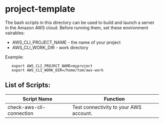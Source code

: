 # project-template

The bash scripts in this directory can be used to build and launch a server in the Amazon AWS cloud.  Before running them, set these environment vairables:

* AWS_CLI_PROJECT_NAME - the name of your project
* AWS_CLI_WORK_DIR     - work directory

Example:
```
   export AWS_CLI_PROJRCT_NAME=myproject
   export AWS_CLI_WORK_DIR=/home/tom/aws-work      
```

## List of Scripts:

| Script Name                 | Function                            |
| --------------------------- |---------------------------------------------|
| check-aws-cli-connection    | Test connectivity to your AWS account.      |
